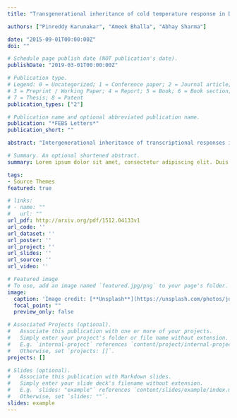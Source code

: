 ```yaml
---
title: "Transgenerational inheritance of cold temperature response in Drosophila"

authors: ["Pinreddy Karunakar", "Ameek Bhalla", "Abhay Sharma"]

date: "2015-09-01T00:00:00Z"
doi: ""

# Schedule page publish date (NOT publication's date).
publishDate: "2019-03-01T00:00:00Z"

# Publication type.
# Legend: 0 = Uncategorized; 1 = Conference paper; 2 = Journal article;
# 3 = Preprint / Working Paper; 4 = Report; 5 = Book; 6 = Book section;
# 7 = Thesis; 8 = Patent
publication_types: ["2"]

# Publication name and optional abbreviated publication name.
publication: "*FEBS Letters*"
publication_short: ""

abstract: "Intergenerational inheritance of transcriptional responses induced by low temperature rearing has recently been shown in Drosophila. Besides germline inheritance, fecal transfer experiments indirectly suggested that the acquired microbiome may also have contributed to the transcriptional responses in offspring. Here, we analyze expression data on inheritance of the cold-induced effects in conjunction with previously reported transcriptomic differences between flies with a microbiota or axenic flies and provide support for a contribution of the acquired microbiome to the offspring phenotype. Also, based on a similar analysis in conjunction with diet- and metabolism-related fly transcriptome data, we predicted and, then, experimentally confirmed that cold regulates triglyceride levels both inter- as well as trans-generationally."

# Summary. An optional shortened abstract.
summary: Lorem ipsum dolor sit amet, consectetur adipiscing elit. Duis posuere tellus ac convallis placerat. Proin tincidunt magna sed ex sollicitudin condimentum.

tags:
- Source Themes
featured: true

# links:
# - name: ""
#   url: ""
url_pdf: http://arxiv.org/pdf/1512.04133v1
url_code: ''
url_dataset: ''
url_poster: ''
url_project: ''
url_slides: ''
url_source: ''
url_video: ''

# Featured image
# To use, add an image named `featured.jpg/png` to your page's folder. 
image:
  caption: 'Image credit: [**Unsplash**](https://unsplash.com/photos/jdD8gXaTZsc)'
  focal_point: ""
  preview_only: false

# Associated Projects (optional).
#   Associate this publication with one or more of your projects.
#   Simply enter your project's folder or file name without extension.
#   E.g. `internal-project` references `content/project/internal-project/index.md`.
#   Otherwise, set `projects: []`.
projects: []

# Slides (optional).
#   Associate this publication with Markdown slides.
#   Simply enter your slide deck's filename without extension.
#   E.g. `slides: "example"` references `content/slides/example/index.md`.
#   Otherwise, set `slides: ""`.
slides: example
---
```

